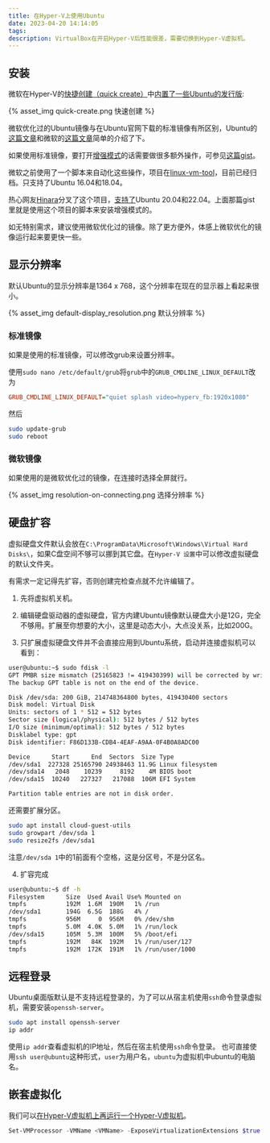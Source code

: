 ```yaml
---
title: 在Hyper-V上使用Ubuntu
date: 2023-04-20 14:14:05
tags:
description: VirtualBox在开启Hyper-V后性能很差，需要切换到Hyper-V虚拟机。
---
```


## 安装

微软在Hyper-V的[快捷创建（quick create）](https://learn.microsoft.com/en-us/virtualization/hyper-v-on-windows/quick-start/quick-create-virtual-machine)中[内置了一些Ubuntu的发行版](https://learn.microsoft.com/zh-cn/windows-server/virtualization/hyper-v/supported-ubuntu-virtual-machines-on-hyper-v):

{% asset_img quick-create.png 快速创建 %}

微软优化过的Ubuntu镜像与在Ubuntu官网下载的标准镜像有所区别，Ubuntu的[这篇文章](https://ubuntu.com/blog/optimised-ubuntu-desktop-images-available-in-microsoft-hyper-v-gallery)和微软的[这篇文章](https://blogs.windows.com/windowsdeveloper/2018/09/17/run-ubuntu-virtual-machines-made-even-easier-with-hyper-v-quick-create/)简单的介绍了下。

如果使用标准镜像，要打开[增强模式](https://learn.microsoft.com/en-us/windows-server/virtualization/hyper-v/learn-more/use-local-resources-on-hyper-v-virtual-machine-with-vmconnect)的话需要做很多额外操作，可参见[这篇gist](https://gist.github.com/milnak/54e662f88fa47a5d3a317edb712f957e)。

微软之前使用了一个脚本来自动化这些操作，项目在[linux-vm-tool](https://github.com/microsoft/linux-vm-tools)，目前已经归档。只支持了Ubuntu 16.04和18.04。

热心网友[Hinara](https://github.com/Hinara)分叉了这个项目，[支持了](https://github.com/Hinara/linux-vm-tools/tree/ubuntu20-04/ubuntu)Ubuntu 20.04和22.04。上面那篇gist里就是使用这个项目的脚本来安装增强模式的。

如无特别需求，建议使用微软优化过的镜像。除了更方便外，体感上微软优化的镜像运行起来要更快一些。

## 显示分辨率

默认Ubuntu的显示分辨率是1364 x 768，这个分辨率在现在的显示器上看起来很小。

{% asset_img default-display_resolution.png 默认分辨率 %}

### 标准镜像
如果是使用的标准镜像，可以修改grub来设置分辨率。

使用`sudo nano /etc/default/grub`将`grub`中的`GRUB_CMDLINE_LINUX_DEFAULT`改为
```ini
GRUB_CMDLINE_LINUX_DEFAULT="quiet splash video=hyperv_fb:1920x1080"
```
然后
```bash
sudo update-grub
sudo reboot
```

### 微软镜像

如果使用的是微软优化过的镜像，在连接时选择全屏就行。

{% asset_img resolution-on-connecting.png 选择分辨率 %}

## 硬盘扩容

虚拟硬盘文件默认会放在`C:\ProgramData\Microsoft\Windows\Virtual Hard Disks\`，如果C盘空间不够可以挪到其它盘。在`Hyper-V 设置`中可以修改虚拟硬盘的默认文件夹。

有需求一定记得先扩容，否则创建完检查点就不允许编辑了。

1. 先将虚拟机关机。

2. 编辑硬盘驱动器的虚拟硬盘，官方内建Ubuntu镜像默认硬盘大小是12G，完全不够用。扩展至你想要的大小，这里是动态大小，大点没关系，比如200G。

3. 只扩展虚拟硬盘文件并不会直接应用到Ubuntu系统，启动并连接虚拟机可以看到：

```bash
user@ubuntu:~$ sudo fdisk -l
GPT PMBR size mismatch (25165823 != 419430399) will be corrected by write.
The backup GPT table is not on the end of the device.

Disk /dev/sda: 200 GiB, 214748364800 bytes, 419430400 sectors
Disk model: Virtual Disk    
Units: sectors of 1 * 512 = 512 bytes
Sector size (logical/physical): 512 bytes / 512 bytes
I/O size (minimum/optimal): 512 bytes / 512 bytes
Disklabel type: gpt
Disk identifier: F86D133B-CDB4-4EAF-A9AA-0F4B0A8ADC00

Device      Start      End  Sectors  Size Type
/dev/sda1  227328 25165790 24938463 11.9G Linux filesystem
/dev/sda14   2048    10239     8192    4M BIOS boot
/dev/sda15  10240   227327   217088  106M EFI System

Partition table entries are not in disk order.
```

还需要扩展分区。

```bash
sudo apt install cloud-guest-utils
sudo growpart /dev/sda 1
sudo resize2fs /dev/sda1
```

注意`/dev/sda 1`中的1前面有个空格，这是分区号，不是分区名。

4. 扩容完成
```bash
user@ubuntu:~$ df -h
Filesystem      Size  Used Avail Use% Mounted on
tmpfs           192M  1.6M  190M   1% /run
/dev/sda1       194G  6.5G  188G   4% /
tmpfs           956M     0  956M   0% /dev/shm
tmpfs           5.0M  4.0K  5.0M   1% /run/lock
/dev/sda15      105M  5.3M  100M   5% /boot/efi
tmpfs           192M   84K  192M   1% /run/user/127
tmpfs           192M  172K  191M   1% /run/user/1000
```

## 远程登录

Ubuntu桌面版默认是不支持远程登录的，为了可以从宿主机使用`ssh`命令登录虚拟机，需要安装`openssh-server`。
```bash
sudo apt install openssh-server
ip addr
```

使用`ip addr`查看虚拟机的IP地址，然后在宿主机使用`ssh`命令登录。
也可直接使用`ssh user@ubuntu`这种形式，`user`为用户名，`ubuntu`为虚拟机中ubuntu的电脑名。

## 嵌套虚拟化

我们可以[在Hyper-V虚拟机上再运行一个Hyper-V虚拟机](https://learn.microsoft.com/en-us/virtualization/hyper-v-on-windows/user-guide/nested-virtualization)。

```powershell
Set-VMProcessor -VMName <VMName> -ExposeVirtualizationExtensions $true
```
